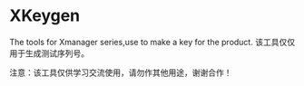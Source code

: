 # XKeygen
The tools for Xmanager series,use to make a key for the product.
该工具仅仅用于生成测试序列号。






注意：该工具仅供学习交流使用，请勿作其他用途，谢谢合作！
